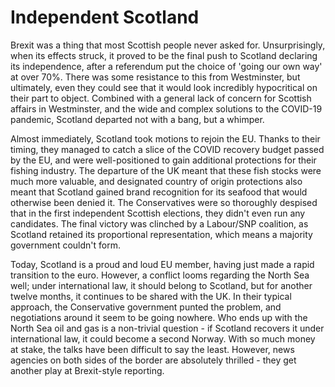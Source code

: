 # Independent Scotland

Brexit was a thing that most Scottish people never asked for. Unsurprisingly,
when its effects struck, it proved to be the final push to Scotland declaring
its independence, after a referendum put the choice of 'going our own way' at
over 70%. There was some resistance to this from Westminster, but ultimately,
even they could see that it would look incredibly hypocritical on their part to
object. Combined with a general lack of concern for Scottish affairs in
Westminster, and the wide and complex solutions to the COVID-19 pandemic,
Scotland departed not with a bang, but a whimper.

Almost immediately, Scotland took motions to rejoin the EU. Thanks to their
timing, they managed to catch a slice of the COVID recovery budget passed by the
EU, and were well-positioned to gain additional protections for their fishing
industry. The departure of the UK meant that these fish stocks were much more
valuable, and designated country of origin protections also meant that Scotland
gained brand recognition for its seafood that would otherwise been denied it.
The Conservatives were so thoroughly despised that in the first independent
Scottish elections, they didn't even run any candidates. The final victory was
clinched by a Labour/SNP coalition, as Scotland retained its proportional
representation, which means a majority government couldn't form.

Today, Scotland is a proud and loud EU member, having just made a rapid
transition to the euro. However, a conflict looms regarding the North Sea well;
under international law, it should belong to Scotland, but for another twelve
months, it continues to be shared with the UK. In their typical approach, the
Conservative government punted the problem, and negotiations around it seem to
be going nowhere. Who ends up with the North Sea oil and gas is a non-trivial
question - if Scotland recovers it under international law, it could become a
second Norway. With so much money at stake, the talks have been difficult to say
the least. However, news agencies on both sides of the border are absolutely
thrilled - they get another play at Brexit-style reporting.
